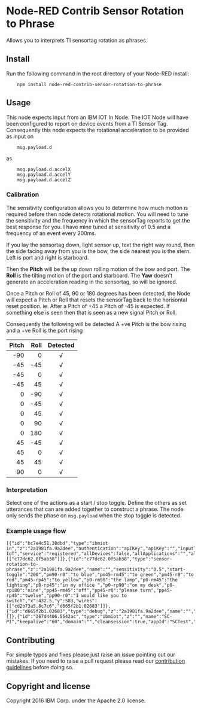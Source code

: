 # Node-RED Contrib Sensor Rotation to Phrase
Allows you to interprets TI sensortag rotation as phrases.

## Install

Run the following command in the root directory of your Node-RED install:

````
    npm install node-red-contrib-sensor-rotation-to-phrase
````

## Usage

This node expects input from an IBM IOT In Node. The IOT Node will have been
configured to report on device events from a TI Sensor Tag. Consequently this node
expects the rotational acceleration to be provided as input on
````
    msg.payload.d
````
as
````
    msg.payload.d.accelX
    msg.payload.d.accelY
    msg.payload.d.accelZ
````

### Calibration

The sensitivity configuration allows you to determine how much motion is
required before then node detects rotational motion. You will need to tune
the sensitivity and the frequency in which the sensorTag reports to get the
best response for you. I have mine tuned at sensitivity of 0.5 and a frequency
of an event every 200ms.

If you lay the sensortag down, light sensor up, text the right way round,
then the side facing away from you is the bow, the side nearest you is the
stern. Left is port and right is starboard.

Then the **Pitch** will be the up down rolling motion of the bow and port.
The **Roll** is the tilting motion of the port and starboard. The **Yaw**
doesn't generate an acceleration reading in the sensortag, so will be
ignored.

Once a Pitch or Roll of 45, 90 or 180 degrees has been detected, the Node will
expect a Pitch or Roll that resets the sensorTag back to the horisontal reset
position. ie. After a Pitch of +45 a Pitch of -45 is expected. If something
else is seen then that is seen as a new signal Pitch or Roll.

Consequently the following will be detected
A +ve Pitch is the bow rising and a +ve Roll is the port rising

| Pitch   | Roll     | Detected  |
| ------: |---------:|:---------:|
| -90     |    0     |    √      |
| -45     |  -45     |    √      |
| -45     |    0     |    √      |
| -45     |   45     |    √      |
|   0     |  -90     |    √      |
|   0     |  -45     |    √      |
|   0     |   45     |    √      |
|   0     |   90     |    √      |
|   0     |  180     |    √      |
|  45     |  -45     |    √      |
|  45     |    0     |    √      |
|  45     |   45     |    √      |
|  90     |    0     |    √      |


### Interpretation

Select one of the actions as a start / stop toggle. Define the others
as set utterances that can are added together to construct a phrase. The node
only sends the phase on ````msg.payload```` when the stop toggle is detected.


### Example usage flow

````
[{"id":"bc7e4c51.38dbd","type":"ibmiot in","z":"2a1981fa.9a2dee","authentication":"apiKey","apiKey":"","inputType":"evt","deviceId":"xyz","applicationId":"","deviceType":"+","eventType":"+","commandType":"","format":"json","name":"IBM IoT","service":"registered","allDevices":false,"allApplications":"","allDeviceTypes":true,"allEvents":true,"allCommands":"","allFormats":"","qos":0,"x":231,"y":672,"wires":[["c77dc62.0f5ab38"]]},{"id":"c77dc62.0f5ab38","type":"sensor-rotation-to-phrase","z":"2a1981fa.9a2dee","name":"","sensitivity":"0.5","start-toggle":"200","pm90-r0":"to blue","pm45-rm45":"to green","pm45-r0":"to red","pm45-rp45":"to yellow","p0-rm90":"the lamp","p0-rm45":"the lighting","p0-rp45":"in my office ","p0-rp90":"on my desk","p0-rp180":"nine","pp45-rm45":"off","pp45-r0":"please turn","pp45-rp45":"twelve","pp90-r0":"I would like you to switch","x":432.5,"y":583,"wires":[["cd2b73a5.8c7c6","d665f2b1.02683"]]},{"id":"d665f2b1.02683","type":"debug","z":"2a1981fa.9a2dee","name":"","active":true,"console":"false","complete":"false","x":596.5,"y":647,"wires":[]},{"id":"367d4406.5542ac","type":"ibmiot","z":"","name":"SC-PI","keepalive":"60","domain":"","cleansession":true,"appId":"SCTest","shared":true}]
````


## Contributing

For simple typos and fixes please just raise an issue pointing out our mistakes. If you need to raise a pull request please read our [contribution guidelines](https://github.com/node-red-contrib-utils/node-red-contrib-sensor-rotation-to-phrase/blob/master/CONTRIBUTING.md) before doing so.

## Copyright and license

Copyright 2016 IBM Corp. under the Apache 2.0 license.
